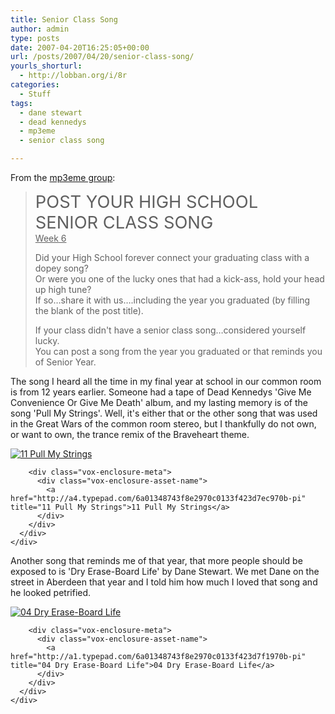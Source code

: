 ```yaml
---
title: Senior Class Song
author: admin
type: posts
date: 2007-04-20T16:25:05+00:00
url: /posts/2007/04/20/senior-class-song/
yourls_shorturl:
  - http://lobban.org/i/8r
categories:
  - Stuff
tags:
  - dane stewart
  - dead kennedys
  - mp3eme
  - senior class song

---
```

From the [mp3eme group][1]:

> <span style="font-size: 1.95312em">POST YOUR HIGH SCHOOL</span>  
> <span style="font-size: 1.95312em">SENIOR CLASS SONG</span>  
> <u>Week 6</u>
> 
> Did your High School forever connect your graduating class with a dopey song?  
> Or were you one of the lucky ones that had a kick-ass, hold your head up high tune?  
> If so&#8230;share it with us&#8230;.including the year you graduated (by filling the blank of the post title).
> 
> If your class didn't have a senior class song&#8230;considered yourself lucky.  
> You can post a song from the year you graduated or that reminds you of Senior Year.

The song I heard all the time in my final year at school in our common room is from 12 years earlier. Someone had a tape of Dead Kennedys 'Give Me Convenience Or Give Me Death' album, and my lasting memory is of the song 'Pull My Strings'. Well, it's either that or the other song that was used in the Great Wars of the common room stereo, but I thankfully do not own, or want to own, the trance remix of the Braveheart theme.

<div class="vox-enclosure vox-enclosure-center vox-enclosure-small vox-audio-enclosure">
  <div class="vox-enclosure-inner">
    <div class="vox-enclosure-list">
      <div class="vox-enclosure-item vox-audio-asset vox-last">
        <div class="vox-enclosure-image">
          <a href="http://a4.typepad.com/6a01348743f8e2970c0133f423d7ec970b-pi" title="Click to play “11 Pull My Strings”"><span class="vox-asset-overlay"></span><img alt="11 Pull My Strings" class="asset asset-image at-xid-6a01348743f8e2970c0133f423d7ec970b" src="http://a4.typepad.com/6a01348743f8e2970c0133f423d7ec970b-120pi" /></a>
        </div>
        
        <div class="vox-enclosure-meta">
          <div class="vox-enclosure-asset-name">
            <a href="http://a4.typepad.com/6a01348743f8e2970c0133f423d7ec970b-pi" title="11 Pull My Strings">11 Pull My Strings</a>
          </div>
        </div>
      </div>
    </div>
  </div>
</div>

Another song that reminds me of that year, that more people should be exposed to is 'Dry Erase-Board Life' by Dane Stewart. We met Dane on the street in Aberdeen that year and I told him how much I loved that song and he looked petrified.

<div class="vox-enclosure vox-enclosure-center vox-enclosure-small vox-audio-enclosure">
  <div class="vox-enclosure-inner">
    <div class="vox-enclosure-list">
      <div class="vox-enclosure-item vox-audio-asset vox-last">
        <div class="vox-enclosure-image">
          <a href="http://a1.typepad.com/6a01348743f8e2970c0133f423d7f1970b-pi" title="Click to play “04 Dry Erase-Board Life”"><span class="vox-asset-overlay"></span><img alt="04 Dry Erase-Board Life" class="asset asset-image at-xid-6a01348743f8e2970c0133f423d7f1970b" src="http://a1.typepad.com/6a01348743f8e2970c0133f423d7f1970b-120pi" /></a>
        </div>
        
        <div class="vox-enclosure-meta">
          <div class="vox-enclosure-asset-name">
            <a href="http://a1.typepad.com/6a01348743f8e2970c0133f423d7f1970b-pi" title="04 Dry Erase-Board Life">04 Dry Erase-Board Life</a>
          </div>
        </div>
      </div>
    </div>
  </div>
</div>

<div>
</div>

<div>
</div>

 [1]: http://mp3eme.groups.vox.com/